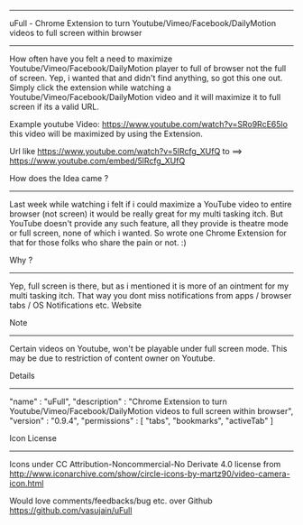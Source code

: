 ******************************************************************************
uFull - Chrome Extension to turn Youtube/Vimeo/Facebook/DailyMotion videos to full screen within browser
******************************************************************************

How often have you felt a need to maximize Youtube/Vimeo/Facebook/DailyMotion player to full of browser not the full of screen. Yep, i wanted that and didn't find anything, so got this one out.
Simply click the extension while watching a Youtube/Vimeo/Facebook/DailyMotion video and it will maximize it to full screen if its a valid URL.

Example youtube Video:  https://www.youtube.com/watch?v=SRo9RcE65lo this video will be maximized by using the Extension.

Url like 
    https://www.youtube.com/watch?v=5lRcfg_XUfQ
to ==>
    https://www.youtube.com/embed/5lRcfg_XUfQ

How does the Idea came ?
*********************************
Last week while watching i felt if i could maximize a YouTube video to entire browser (not screen) it would be really great for my multi tasking itch. But YouTube doesn't provide any such feature, all they provide is theatre mode or full screen, none of which i wanted. So wrote one Chrome Extension for that for those folks who share the pain or not. :)

Why ?
*******
Yep, full screen is there, but as i mentioned it is more of an ointment for my multi tasking itch. That way you dont miss notifications from apps / browser tabs / OS Notifications etc. 
Website

Note
*******
Certain videos on Youtube, won't be playable under full screen mode. This may be due to restriction of content owner on Youtube.

Details
*******
"name" : "uFull",
"description" : "Chrome Extension to turn Youtube/Vimeo/Facebook/DailyMotion videos to full screen within browser",
"version" : "0.9.4",
"permissions" : [
    "tabs",
    "bookmarks",
    "activeTab"
]

Icon License
************
Icons under CC Attribution-Noncommercial-No Derivate 4.0 license from http://www.iconarchive.com/show/circle-icons-by-martz90/video-camera-icon.html

Would love comments/feedbacks/bug etc. over Github
https://github.com/vasujain/uFull
